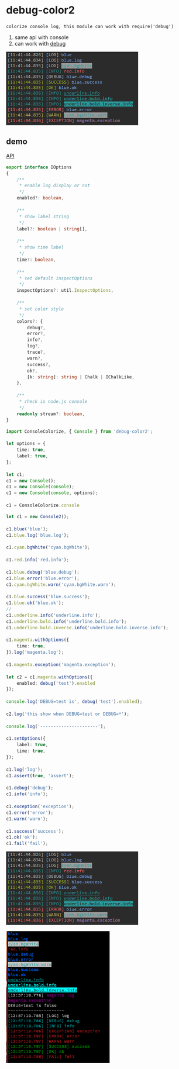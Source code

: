 # debug-color2

    colorize console log, this module can work with require('debug')


1. same api with console
2. can work with [debug](https://www.npmjs.com/package/debug)

![demo.png](readme/demo.png)

## demo

[API](lib/wrap.d.ts)

```ts
export interface IOptions
{
	/**
	 * enable log display or not
	 */
	enabled?: boolean,

	/**
	 * show label string
	 */
	label?: boolean | string[],

	/**
	 * show time label
	 */
	time?: boolean,

	/**
	 * set default inspectOptions
	 */
	inspectOptions?: util.InspectOptions,

	/**
	 * set color style
	 */
	colors?: {
		debug?,
		error?,
		info?,
		log?,
		trace?,
		warn?,
		success?,
		ok?,
		[k: string]: string | Chalk | IChalkLike,
	},

	/**
	 * check is node.js console
	 */
	readonly stream?: boolean,
}
```

```ts
import ConsoleColorize, { Console } from 'debug-color2';

let options = {
    time: true,
    label: true,
};

let c1;
c1 = new Console();
c1 = new Console(console);
c1 = new Console(console, options);

c1 = ConsoleColorize.console
```

```ts
let c1 = new Console2();

c1.blue('blue');
c1.blue.log('blue.log');

c1.cyan.bgWhite('cyan.bgWhite');

c1.red.info('red.info');

c1.blue.debug('blue.debug');
c1.blue.error('blue.error');
c1.cyan.bgWhite.warn('cyan.bgWhite.warn');

c1.blue.success('blue.success');
c1.blue.ok('blue.ok');
//
c1.underline.info('underline.info');
c1.underline.bold.info('underline.bold.info');
c1.underline.bold.inverse.info('underline.bold.inverse.info');

c1.magenta.withOptions({
	time: true,
}).log('magenta.log');

c1.magenta.exception('magenta.exception');

let c2 = c1.magenta.withOptions({
	enabled: debug('test').enabled
});

console.log('DEBUG=test is', debug('test').enabled);

c2.log('this show when DEBUG=test or DEBUG=*');

console.log('----------------------');

c1.setOptions({
	label: true,
	time: true,
});

c1.log('log');
c1.assert(true, 'assert');

c1.debug('debug');
c1.info('info');

c1.exception('exception');
c1.error('error');
c1.warn('warn');

c1.success('success');
c1.ok('ok');
c1.fail('fail');
```

![demo.png](readme/demo.png)

![demo2.png](readme/demo2.png)

